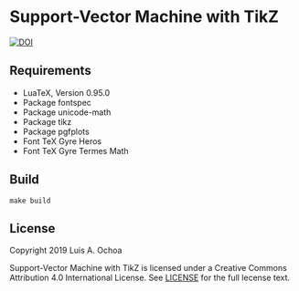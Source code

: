 # Support-Vector Machine with TikZ

[![DOI](https://zenodo.org/badge/170639472.svg)](https://zenodo.org/badge/latestdoi/170639472)

## Requirements

* LuaTeX, Version 0.95.0
* Pack­age fontspec
* Pack­age unicode-math
* Pack­age tikz
* Pack­age pgfplots
* Font TeX Gyre Heros
* Font TeX Gyre Termes Math

## Build

    make build

## License

Copyright 2019 Luis A. Ochoa

Support-Vector Machine with TikZ is licensed under a
Creative Commons Attribution 4.0 International License.
See [LICENSE](LICENSE) for the full lecense text.
